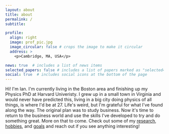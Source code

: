 ```yaml
---
layout: about
title: about
permalink: /
subtitle: 

profile:
  align: right
  image: prof_pic.jpg
  image_circular: false # crops the image to make it circular
  address: >
    <p>Cambridge, MA, USA</p>

news: true  # includes a list of news items
selected_papers: false # includes a list of papers marked as "selected={true}"
social: true  # includes social icons at the bottom of the page
---
```


Hi! I'm Ian. I'm currently living in the Boston area and finishing up my Physics PhD at Harvard Univeristy.
I grew up in a small town in Virginia and would never have predicted this, living in a big city doing physics of all things, is where I'd be at 27. Life's weird, but I'm grateful for what I've found along the way. The original plan was to study business. Now it's time to return to the business world and use the skills I've developed to try and do something great. More on that to come. Check out some of my [research](/research/), [hobbies](/hobbies/),
and [goals](/dreams/) and reach out if you see anything interesting!

